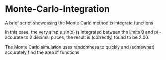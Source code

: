 # Monte-Carlo-Integration
A brief script showcasing the Monte Carlo method to integrate functions

In this case, the very simple sin(x) is integrated between the limits 0 and pi - accurate to 2 decimal places, the result is (correctly) found to be 2.00.

The Monte Carlo simulation uses randomness to quickly and (somewhat) accurately find the area of functions
